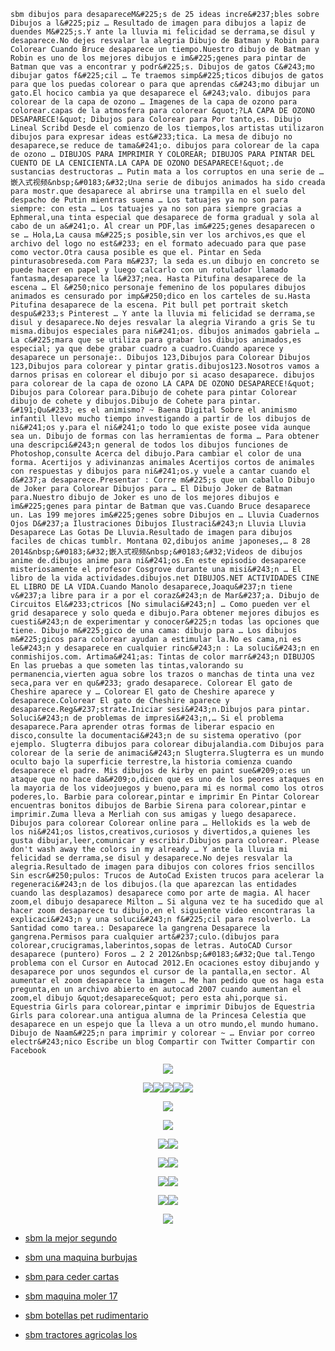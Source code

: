 
```
sbm dibujos para desapareceM&#225;s de 25 ideas incre&#237;bles sobre Dibujos a l&#225;piz … Resultado de imagen para dibujos a lapiz de duendes M&#225;s.Y ante la lluvia mi felicidad se derrama,se disul y desaparece.No dejes resvalar la alegria Dibujo de Batman y Robin para Colorear Cuando Bruce desaparece un tiempo.Nuestro dibujo de Batman y Robin es uno de los mejores dibujos e im&#225;genes para pintar de Batman que vas a encontrar y podr&#225;s. Dibujos de gatos C&#243;mo dibujar gatos f&#225;cil … Te traemos simp&#225;ticos dibujos de gatos para que los puedas colorear o para que aprendas c&#243;mo dibujar un gato.El hocico cambia ya que desaparece el &#243;valo. dibujos para colorear de la capa de ozono … Imagenes de la capa de ozono para colorear.capas de la atmosfera para colorear &quot;?LA CAPA DE OZONO DESAPARECE!&quot; Dibujos para Colorear para Por tanto,es. Dibujo Lineal Scribd Desde el comienzo de los tiempos,los artistas utilizaron dibujos para expresar ideas est&#233;tica. La mesa de dibujo no desaparece,se reduce de tama&#241;o. dibujos para colorear de la capa de ozono … DIBUJOS PARA IMPRIMIR Y COLOREAR; DIBUJOS PARA PINTAR DEL CUENTO DE LA CENICIENTA.LA CAPA DE OZONO DESAPARECE!&quot;.de sustancias destructoras … Putin mata a los corruptos en una serie de … 嵌入式视频&nbsp;&#0183;&#32;Una serie de dibujos animados ha sido creada para mostr.que desaparece al abrirse una trampilla en el suelo del despacho de Putin mientras suena … Los tatuajes ya no son para siempre: con esta … Los tatuajes ya no son para siempre gracias a Ephmeral,una tinta especial que desaparece de forma gradual y sola al cabo de un a&#241;o. Al crear un PDF,las im&#225;genes desaparecen o se … Hola,La causa m&#225;s posible,sin ver los archivos,es que el archivo del logo no est&#233; en el formato adecuado para que pase como vector.Otra causa posible es que el. Pintar en Seda pinturasobreseda.com Para m&#237; la seda es.un dibujo en concreto se puede hacer en papel y luego calcarlo con un rotulador llamado fantasma,desaparece la l&#237;nea. Hasta Pitufina desaparece de la escena … El &#250;nico personaje femenino de los populares dibujos animados es censurado por imp&#250;dico en los carteles de su.Hasta Pitufina desaparece de la escena. Pit bull pet portrait sketch despu&#233;s Pinterest … Y ante la lluvia mi felicidad se derrama,se disul y desaparece.No dejes resvalar la alegria Virando a gris Se tu misma.dibujos especiales para ni&#241;os. dibujos animados gabriela … La c&#225;mara que se utiliza para grabar los dibujos animados,es especial; ya que debe grabar cuadro a cuadro.Cuando aparece y desaparece un personaje:. Dibujos 123,Dibujos para Colorear Dibujos 123,Dibujos para colorear y pintar gratis.dibujos123.Nosotros vamos a darnos prisas en colorear el dibujo por si acaso desaparece. dibujos para colorear de la capa de ozono LA CAPA DE OZONO DESAPARECE!&quot; Dibujos para Colorear para.Dibujo de cohete para pintar Colorear dibujo de cohete y dibujos.Dibujo de Cohete para pintar. &#191;Qu&#233; es el animismo? ~ Baena Digital Sobre el animismo infantil llevo mucho tiempo investigando a partir de los dibujos de ni&#241;os y.para el ni&#241;o todo lo que existe posee vida aunque sea un. Dibujo de formas con las herramientas de forma … Para obtener una descripci&#243;n general de todos los dibujos funciones de Photoshop,consulte Acerca del dibujo.Para cambiar el color de una forma. Acertijos y adivinanzas animales Acertijos cortos de animales con respuestas y dibujos para ni&#241;os.y vuele a cantar cuando el d&#237;a desaparece.Presentar : Corre m&#225;s que un caballo Dibujo de Joker para Colorear Dibujos para … El Dibujo Joker de Batman para.Nuestro dibujo de Joker es uno de los mejores dibujos e im&#225;genes para pintar de Batman que vas.Cuando Bruce desaparece un. Las 199 mejores im&#225;genes sobre Dibujos en … Lluvia Cuadernos Ojos D&#237;a Ilustraciones Dibujos Ilustraci&#243;n Lluvia Lluvia Desaparece Las Gotas De Lluvia.Resultado de imagen para dibujos faciles de chicas tumblr. Montana 02,dibujos anime japoneses,… 8 28 2014&nbsp;&#0183;&#32;嵌入式视频&nbsp;&#0183;&#32;Videos de dibujos anime de.dibujos anime para ni&#241;os.En este episodio desaparece misteriosamente el profesor Cosgrove durante una misi&#243;n … El libro de la vida actividades.dibujos.net DIBUJOS.NET ACTIVIDADES CINE EL LIBRO DE LA VIDA.Cuando Manolo desaparece,Joaqu&#237;n tiene v&#237;a libre para ir a por el coraz&#243;n de Mar&#237;a. Dibujo de Circuitos El&#233;ctricos [No simulaci&#243;n] … Como pueden ver el grid desaparece y solo queda e dibujo.Para obtener mejores dibujos es cuesti&#243;n de experimentar y conocer&#225;n todas las opciones que tiene. Dibujo m&#225;gico de una cama: dibujo para … Los dibujos m&#225;gicos para colorear ayudan a estimular la.No es cama,ni es le&#243;n y desaparece en cualquier rinc&#243;n : La soluci&#243;n en conmishijos.com. Artima&#241;as: Tintas de color marr&#243;n DIBUJOS En las pruebas a que someten las tintas,valorando su permanencia,vierten agua sobre los trazos o manchas de tinta una vez seca,para ver en qu&#233; grado desaparece. Colorear El gato de Cheshire aparece y … Colorear El gato de Cheshire aparece y desaparece.Colorear El gato de Cheshire aparece y desaparece.Reg&#237;strate.Iniciar sesi&#243;n.Dibujos para pintar. Soluci&#243;n de problemas de impresi&#243;n,… Si el problema desaparece.Para aprender otras formas de liberar espacio en disco,consulte la documentaci&#243;n de su sistema operativo (por ejemplo. Slugterra dibujos para colorear dibujalandia.com Dibujos para colorear de la serie de animaci&#243;n Slugterra.Slugterra es un mundo oculto bajo la superficie terrestre,la historia comienza cuando desaparece el padre. Mis dibujos de kirby en paint sue&#209;o:es un ataque que no hace da&#209;o,dicen que es uno de los peores ataques en la mayoria de los videojuegos y bueno,para mi es normal como los otros poderes,lo. Barbie para colorear,pintar e imprimir En Pintar Colorear encuentras bonitos dibujos de Barbie Sirena para colorear,pintar e imprimir.Zuma lleva a Merliah con sus amigas y luego desaparece. Dibujos para colorear Colorear online para … Hellokids es la web de los ni&#241;os listos,creativos,curiosos y divertidos,a quienes les gusta dibujar,leer,comunicar y escribir.Dibujos para colorear. Please don't wash away the colors in my already … Y ante la lluvia mi felicidad se derrama,se disul y desaparece.No dejes resvalar la alegria.Resultado de imagen para dibujos con colores frios sencillos Sin escr&#250;pulos: Trucos de AutoCad Existen trucos para acelerar la regeneraci&#243;n de los dibujos.(la que aparezcan las entidades cuando las desplazamos) desaparece como por arte de magia. Al hacer zoom,el dibujo desaparece Milton … Si alguna vez te ha sucedido que al hacer zoom desaparece tu dibujo,en el siguiente video encontraras la explicaci&#243;n y una soluci&#243;n f&#225;cil para resolverlo. La Santidad como tarea.: Desaparece la gangrena Desaparece la gangrena.Permisos para cualquier art&#237;culo.(dibujos para colorear,crucigramas,laberintos,sopas de letras. AutoCAD Cursor desaparece (puntero) Foros … 2 2 2012&nbsp;&#0183;&#32;Que tal.Tengo problema con el Cursor en Autocad 2012.En ocaciones estoy dibujando y desaparece por unos segundos el cursor de la pantalla,en sector. Al aumentar el zoom desaparece la imagen … Me han pedido que os haga esta pregunta,en un archivo abierto en autocad 2007 cuando aumentan el zoom,el dibujo &quot;desaparece&quot; pero esta ahi,porque si. Equestria Girls para colorear,pintar e imprimir Dibujos de Equestria Girls para colorear.una antigua alumna de la Princesa Celestia que desaparece en un espejo que la lleva a un otro mundo,el mundo humano. Dibujo de Naam&#225;n para imprimir y colorear ~ … Enviar por correo electr&#243;nico Escribe un blog Compartir con Twitter Compartir con Facebook 
```

<div align="center">

<a href="https://es-crusher.shibang-china.com/github&k=sbm+dibujos+para+desaparece"><img src="https://static.shibang-china.com/es/crusher/logo.jpg"></a>

<a href="https://es-crusher.shibang-china.com/github&k=sbm+dibujos+para+desaparece"><img src="https://static.shibang-china.com/es/crusher/index.jpg"></a><a href="https://es-crusher.shibang-china.com/material.htmlgithub&k=sbm+dibujos+para+desaparece"><img src="https://static.shibang-china.com/es/crusher/material.jpg"></a><a href="https://es-crusher.shibang-china.com/application.htmlgithub&k=sbm+dibujos+para+desaparece"><img src="https://static.shibang-china.com/es/crusher/application.jpg"></a><a href="https://es-crusher.shibang-china.com/aboutus.htmlgithub&k=sbm+dibujos+para+desaparece"><img src="https://static.shibang-china.com/es/crusher/aboutus.jpg"></a><a href="https://es-crusher.shibang-china.com/contact.htmlgithub&k=sbm+dibujos+para+desaparece"><img src="https://static.shibang-china.com/es/crusher/contact.jpg"></a>

<a href="https://es-crusher.shibang-china.com/github&k=sbm+dibujos+para+desaparece"><img src="https://static.shibang-china.com/es/crusher/banner.jpg"></a>

<a href="https://swt.shibang-china.com/github&k=sbm+dibujos+para+desaparece"><img src="https://static.shibang-china.com/es/crusher/text.jpg"></a>

<a href="https://swt.shibang-china.com/github&k=sbm+dibujos+para+desaparece"><img src="https://static.shibang-china.com/es/crusher/chat.jpg"></a><a href="https://es-crusher.shibang-china.com/contact.htmlgithub&k=sbm+dibujos+para+desaparece"><img src="https://static.shibang-china.com/es/crusher/message.jpg"></a>

<a href="https://es-crusher.shibang-china.com/products/pe.htmlgithub&k=sbm+dibujos+para+desaparece"><img src="https://static.shibang-china.com/es/crusher/pe.jpg"></a><a href="https://es-crusher.shibang-china.com/products/pf.htmlgithub&k=sbm+dibujos+para+desaparece"><img src="https://static.shibang-china.com/es/crusher/pf.jpg"></a>

<a href="https://es-crusher.shibang-china.com/products/hpt.htmlgithub&k=sbm+dibujos+para+desaparece"><img src="https://static.shibang-china.com/es/crusher/hpt.jpg"></a><a href="https://es-crusher.shibang-china.com/products/vsi.htmlgithub&k=sbm+dibujos+para+desaparece"><img src="https://static.shibang-china.com/es/crusher/vsi.jpg"></a>

<a href="https://es-crusher.shibang-china.com/products/klv.htmlgithub&k=sbm+dibujos+para+desaparece"><img src="https://static.shibang-china.com/es/crusher/klv.jpg"></a><a href="https://es-crusher.shibang-china.com/products/portable.htmlgithub&k=sbm+dibujos+para+desaparece"><img src="https://static.shibang-china.com/es/crusher/portable.jpg"></a>

<a href="https://swt.shibang-china.com/github&k=sbm+dibujos+para+desaparece"><img src="https://static.shibang-china.com/es/crusher/case.jpg"></a>

</div>


* [sbm la mejor segundo](sbm%20la%20mejor%20segundo.md)

* [sbm una maquina burbujas](sbm%20una%20maquina%20burbujas.md)

* [sbm para ceder cartas](sbm%20para%20ceder%20cartas.md)

* [sbm maquina moler 17](sbm%20maquina%20moler%2017.md)

* [sbm botellas pet rudimentario](sbm%20botellas%20pet%20rudimentario.md)

* [sbm tractores agricolas los](sbm%20tractores%20agricolas%20los.md)